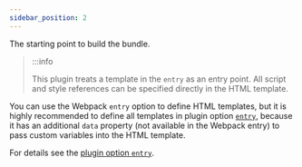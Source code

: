 ```yaml
---
sidebar_position: 2
---
```


The starting point to build the bundle.

> :::info
>
> This plugin treats a template in the `entry` as an entry point.
> All script and style references can be specified directly in the HTML template.

You can use the Webpack `entry` option to define HTML templates,
but it is highly recommended to define all templates in plugin option [`entry`](/plugin-options-entry),
because it has an additional `data` property (not available in the Webpack entry)
to pass custom variables into the HTML template.

For details see the [plugin option `entry`](/plugin-options-entry).
